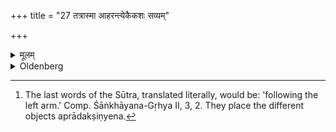 +++
title = "27 तत्रास्मा आहरन्त्येकैकशः सव्यम्"

+++

<details><summary>मूलम्</summary>

तत्रास्मा आहरन्त्येकैकशः सव्यं बाहुमनु २७
</details>

<details><summary>Oldenberg</summary>

27. [^7]  To that (layer of grass) they fetch for him (the following sacrificial implements), one by one, from right to left:


[^7]:  The last words of the Sūtra, translated literally, would be: 'following the left arm.' Comp. Śāṅkhāyana-Gṛhya II, 3, 2. They place the different objects aprādakṣiṇyena.
</details>
